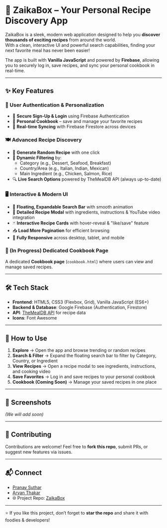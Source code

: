 # 🍳 ZaikaBox – Your Personal Recipe Discovery App  

ZaikaBox is a sleek, modern web application designed to help you **discover thousands of exciting recipes** from around the world.  
With a clean, interactive UI and powerful search capabilities, finding your next favorite meal has never been easier!  

The app is built with **Vanilla JavaScript** and powered by **Firebase**, allowing you to securely log in, save recipes, and sync your personal cookbook in real-time.  

---

## ✨ Key Features  

### 👤 User Authentication & Personalization  
- 🔑 **Secure Sign-Up & Login** using Firebase Authentication  
- 📖 **Personal Cookbook** – save and manage your favorite recipes  
- 🔄 **Real-time Syncing** with Firebase Firestore across devices  

### 🍽️ Advanced Recipe Discovery  
- 🎲 **Generate Random Recipe** with one click  
- 🧠 **Dynamic Filtering** by:  
  - Category (e.g., Dessert, Seafood, Breakfast)  
  - Country/Area (e.g., Italian, Indian, Mexican)  
  - Main Ingredient (e.g., Chicken, Salmon, Rice)  
- 🔍 **Live Search Options** powered by TheMealDB API (always up-to-date)  

### 🖥️ Interactive & Modern UI  
- 🔎 **Floating, Expandable Search Bar** with smooth animation  
- 📑 **Detailed Recipe Modal** with ingredients, instructions & YouTube video integration  
- 🃏 **Interactive Recipe Cards** with hover-reveal & "like/save" feature  
- 📥 **Load More Pagination** for efficient browsing  
- 📱 **Fully Responsive** across desktop, tablet, and mobile  

### 🚧 (In Progress) Dedicated Cookbook Page  
A dedicated **Cookbook page** (`cookbook.html`) where users can view and manage saved recipes.  

---

## 🛠️ Tech Stack  

- **Frontend**: HTML5, CSS3 (Flexbox, Grid), Vanilla JavaScript (ES6+)  
- **Backend & Database**: Google Firebase (Authentication, Firestore)  
- **API**: [TheMealDB API](https://www.themealdb.com/) for recipe data  
- **Icons**: Font Awesome  

---

## 🚀 How to Use  

1. **Explore** → Open the app and browse trending or random recipes  
2. **Search & Filter** → Expand the floating search bar to filter by Category, Country, or Ingredient  
3. **View Recipes** → Open a recipe modal to see ingredients, instructions, and cooking video  
4. **Save Favorites** → Log in and save recipes to your personal cookbook  
5. **Cookbook (Coming Soon)** → Manage your saved recipes in one place  

---

## 📸 Screenshots  

_(We will add soon)_  

---

## 🤝 Contributing  

Contributions are welcome! Feel free to **fork this repo**, submit PRs, or suggest new features via issues.  

---

## 📬 Connect  

- [Pranay Suthar](https://github.com/Pranay-Suthar)  
- [Aryan Thakar](https://github.com/aryan9106)
- 🌐 Project Repo: [ZaikaBox](https://github.com/Pranay-Suthar/ZAIKABOX)  

---

⭐ If you like this project, don’t forget to **star the repo** and share it with foodies & developers!  
